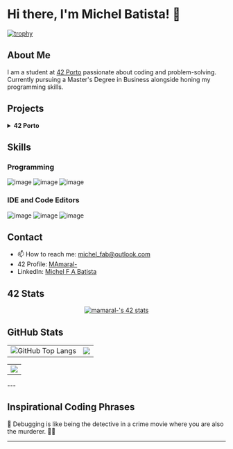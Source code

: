 # Hi there, I'm Michel Batista! 👋

[![trophy](https://github-profile-trophy.vercel.app/?username=micchelfab&column=-1&theme=gruvbox&no-bg=true&no-frame=true)](https://github.com/ryo-ma/github-profile-trophy)

## About Me

I am a student at [42 Porto](https://www.42porto.com/) passionate about coding and problem-solving. Currently pursuing a Master's Degree in Business alongside honing my programming skills.

## Projects

<details>
  <summary> <b>42 Porto</b></summary>
  <ul>
    <li>
      <details>
        <summary> <b>Level 0</b></summary>
        - <a href="https://github.com/MicchelFAB/42Porto-lvl_0_libft">Libft</a>    
      </details>
    </li>
    <li>
      <details>
        <summary> <b>Level 1</b></summary>
        - <a href="https://github.com/MicchelFAB/42Porto_lvl_1_ft_printf">ft_printf</a></br>
        - <a href="https://github.com/MicchelFAB/42Porto-lvl_1_get_next_line">get_next_line</a></br>
      </details>
    </li>
    <li>
      <details>
        <summary> <b>Level 2</b></summary>
        - <a href="https://github.com/MicchelFAB/42Porto-lvl_2_push_swap">push_swap</a></br>
        - <a href="https://github.com/MicchelFAB/42Porto-lvl_2_so_long">so_long</a></br>
        - <a href="https://github.com/MicchelFAB/42Porto-lvl_2_minitalk">minitalk</a></br>
      </details>
    </li>
    <li>
      <details>
        <summary> <b>Level 3</b></summary>
        - <a href="https://github.com/MicchelFAB/42Porto-lvl_3_philosophers">Philosophers</a></br>
        - <a href="https://github.com/MicchelFAB/42Porto-lvl_3_minishell">Minishell</a></br>
      </details>
    </li>
    <li>
      <details>
        <summary> <b>Level 4</b></summary>
        - <a href="https://github.com/MicchelFAB/42Porto-lvl_4_netpractice">Netpractice </a></br>
        - <a href="https://github.com/MicchelFAB/42Porto-lvl_4_miniRT">MiniRT </a></br>
		- <a href="https://github.com/MicchelFAB/42Porto-lvl_4_CPP_Piscine">CPP Piscine 00-04 </a></br>
      </details>
    </li>
	<li>
	  <details>
		<summary> <b>Level 5</b></summary>
		- <a href="https://github.com/MicchelFAB/42Porto-lvl_5_CPP_Piscine">CPP Piscine 05-09 </a></br>
		- <a href="https://github.com/MicchelFAB/42Porto-lvl_5_Inception">Inception </a></br>
		- <a href="https://github.com/MicchelFAB/42Porto-lvl_5_ft_irc">ft_IRC </a></br>
	  </details>
	</li>
	<li>
	  <details>
		<summary> <b>Level 6</b></summary>
		<!-- - <a href="https://github.com/MicchelFAB/42Porto-lvl_6_ft_transcendence">ft_Transcendence </a></br> -->
	  </details>
  </ul>
</details>



## Skills

### Programming

![image](https://img.shields.io/badge/C-00599C?style=for-the-badge&logo=c&logoColor=white)
![image](https://img.shields.io/badge/C%2B%2B-00599C?style=for-the-badge&logo=c%2B%2B&logoColor=white)
![image](https://img.shields.io/badge/gnubash-4EAA25?style=for-the-badge&logo=gnubash&logoColor=white)

### IDE and Code Editors
![image](https://img.shields.io/badge/vscode-007ACC?style=for-the-badge&logo=visualstudiocode&logoColor=navy)
![image](https://img.shields.io/badge/sublime-FF9800?style=for-the-badge&logo=sublimetext&logoColor=white)
![image](https://img.shields.io/badge/notepad++-90E59A?style=for-the-badge&logo=notepadplusplus&logoColor=black)

<!--
![image](https://img.shields.io/badge/Rust-black?style=for-the-badge&logo=rust&logoColor=#E57324)
![image](https://img.shields.io/badge/Go-00ADD8?style=for-the-badge&logo=go&logoColor=white)
### Cloud & DevOps

![image](https://img.shields.io/badge/Amazon_AWS-FF9900?style=for-the-badge&logo=amazonaws&logoColor=white)
![image](https://img.shields.io/badge/Terraform-7B42BC?style=for-the-badge&logo=terraform&logoColor=white)
![image](https://img.shields.io/badge/Docker-2CA5E0?style=for-the-badge&logo=docker&logoColor=white)
![image](https://img.shields.io/badge/kubernetes-326ce5.svg?&style=for-the-badge&logo=kubernetes&logoColor=white)
-->
## Contact

- 📫  How to reach me: [michel_fab@outlook.com](mailto:michel_fab@outlook.com)
- 42 Profile: [MAmaral-](https://badge.mediaplus.ma/kettlebells/mamaral-?UM6P=off)
- LinkedIn: [Michel F A Batista](www.linkedin.com/in/michel-f-a-batista-9ab3092ab)

## 42 Stats

<p align="center">
	<a href="https://profile.intra.42.fr/users/mamaral-"><img src="https://badge.mediaplus.ma/darkgray/mamaral-" alt="mamaral-'s 42 stats" />
	</a>
</p>

## GitHub Stats
<table style="border: none;">
  <tr>
    <td style="border: none;">
      <img src="https://github-readme-stats.vercel.app/api?username=micchelfab&show_icons=true&hide_border=true&hide_title=true" alt="GitHub Top Langs" style="border: none;" />
    </td>
    <td style="border: none;">
      <img src="https://github-readme-stats.vercel.app/api/top-langs/?username=micchelfab&hide_border=true&include_all_commits=false&count_private=false&layout=compact" style="border: none;"/>
    </td>
</table>
<table style="border: none;" align="center" >
	<td style="border: none;">
      <img src="https://streak-stats.demolab.com?user=micchelfab&hide_border=true" style="border: none;"/>
    </td>
  </tr>
</table>
---

## Inspirational Coding Phrases

<p id="inspirational-phrase">🔧 Debugging is like being the detective in a crime movie where you are also the murderer. 🕵️‍♂️</p>

---
